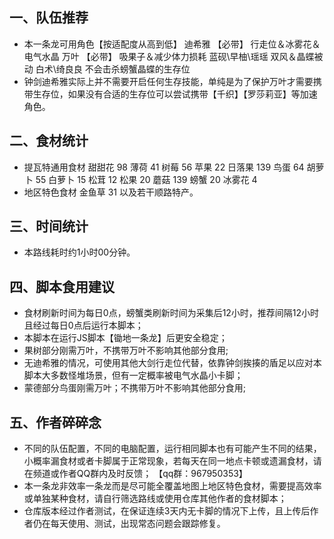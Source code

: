 ## 一、队伍推荐
- 本一条龙可用角色【按适配度从高到低】
迪希雅  【必带】  行走位＆冰雾花＆电气水晶
万叶    【必带】  吸果子＆减少体力损耗
蓝砚\早柚\瑶瑶    双风＆晶蝶被动
白术\绮良良       不会击杀螃蟹晶蝶的生存位
- 钟剑迪希雅实际上并不需要开启任何生存技能，单纯是为了保护万叶才需要携带生存位，如果没有合适的生存位可以尝试携带【千织】【罗莎莉亚】等加速角色。

## 二、食材统计
- 提瓦特通用食材
甜甜花  98
薄荷    41
树莓    56
苹果    22
日落果  139
鸟蛋    64
胡萝卜  55
白萝卜  15
松茸    12
松果    20
蘑菇    139
螃蟹    20
冰雾花  4
- 地区特色食材
金鱼草  31
以及若干顺路特产。

## 三、时间统计
- 本路线耗时约1小时00分钟。

## 四、脚本食用建议
- 食材刷新时间为每日0点，螃蟹类刷新时间为采集后12小时，推荐间隔12小时且经过每日0点后运行本脚本；
- 本脚本在运行JS脚本【锄地一条龙】后更安全稳定；
- 果树部分刚需万叶，不携带万叶不影响其他部分食用;
- 无迪希雅的情况，可使用其他大剑行走位代替，依靠钟剑挨揍的盾足以应对本脚本大多数怪堆场景，但有一定概率被电气水晶小卡脚；
- 蒙德部分鸟蛋刚需万叶；不携带万叶不影响其他部分食用;

## 五、作者碎碎念
- 不同的队伍配置，不同的电脑配置，运行相同脚本也有可能产生不同的结果，小概率漏食材或者卡脚属于正常现象，若每天在同一地点卡顿或遗漏食材，请在频道或作者QQ群内及时反馈；
【qq群：967950353】
- 本一条龙非效率一条龙而是尽可能全覆盖地图上地区特色食材，需要提高效率或单独某种食材，请自行筛选路线或使用仓库其他作者的食材脚本；
- 仓库版本经过作者测试，在保证连续3天内无卡脚的情况下上传，且上传后作者仍在每天使用、测试，出现常态问题会跟踪修复。